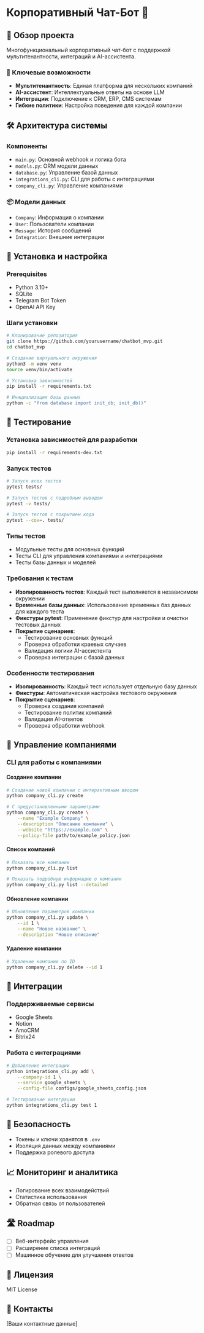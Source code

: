 # Корпоративный Чат-Бот 🤖

## 🌟 Обзор проекта

Многофункциональный корпоративный чат-бот с поддержкой мультитенантности, интеграций и AI-ассистента.

### 🚀 Ключевые возможности

- **Мультитенантность**: Единая платформа для нескольких компаний
- **AI-ассистент**: Интеллектуальные ответы на основе LLM
- **Интеграции**: Подключение к CRM, ERP, CMS системам
- **Гибкие политики**: Настройка поведения для каждой компании

## 🛠 Архитектура системы

### Компоненты
- `main.py`: Основной webhook и логика бота
- `models.py`: ORM модели данных
- `database.py`: Управление базой данных
- `integrations_cli.py`: CLI для работы с интеграциями
- `company_cli.py`: Управление компаниями

### 📦 Модели данных
- `Company`: Информация о компании
- `User`: Пользователи компании
- `Message`: История сообщений
- `Integration`: Внешние интеграции

## 🔧 Установка и настройка

### Prerequisites
- Python 3.10+
- SQLite
- Telegram Bot Token
- OpenAI API Key

### Шаги установки
```bash
# Клонирование репозитория
git clone https://github.com/yourusername/chatbot_mvp.git
cd chatbot_mvp

# Создание виртуального окружения
python3 -m venv venv
source venv/bin/activate

# Установка зависимостей
pip install -r requirements.txt

# Инициализация базы данных
python -c "from database import init_db; init_db()"
```

## 🧪 Тестирование

### Установка зависимостей для разработки
```bash
pip install -r requirements-dev.txt
```

### Запуск тестов
```bash
# Запуск всех тестов
pytest tests/

# Запуск тестов с подробным выводом
pytest -v tests/

# Запуск тестов с покрытием кода
pytest --cov=. tests/
```

### Типы тестов
- Модульные тесты для основных функций
- Тесты CLI для управления компаниями и интеграциями
- Тесты базы данных и моделей

### Требования к тестам
- **Изолированность тестов**: Каждый тест выполняется в независимом окружении
- **Временные базы данных**: Использование временных баз данных для каждого теста
- **Фикстуры pytest**: Применение фикстур для настройки и очистки тестовых данных
- **Покрытие сценариев**:
  - Тестирование основных функций
  - Проверка обработки краевых случаев
  - Валидация логики AI-ассистента
  - Проверка интеграции с базой данных

### Особенности тестирования
- **Изолированность**: Каждый тест использует отдельную базу данных
- **Фикстуры**: Автоматическая настройка тестового окружения
- **Покрытие сценариев**: 
  - Проверка создания компаний
  - Тестирование политик компаний
  - Валидация AI-ответов
  - Проверка обработки webhook

## 🤝 Управление компаниями

### CLI для работы с компаниями

#### Создание компании
```bash
# Создание новой компании с интерактивным вводом
python company_cli.py create

# С предустановленными параметрами
python company_cli.py create \
    --name "Example Company" \
    --description "Описание компании" \
    --website "https://example.com" \
    --policy-file path/to/example_policy.json
```

#### Список компаний
```bash
# Показать все компании
python company_cli.py list

# Показать подробную информацию о компании
python company_cli.py list --detailed
```

#### Обновление компании
```bash
# Обновление параметров компании
python company_cli.py update \
    --id 1 \
    --name "Новое название" \
    --description "Новое описание"
```

#### Удаление компании
```bash
# Удаление компании по ID
python company_cli.py delete --id 1
```

## 🔗 Интеграции

### Поддерживаемые сервисы
- Google Sheets
- Notion
- AmoCRM
- Bitrix24

### Работа с интеграциями
```bash
# Добавление интеграции
python integrations_cli.py add \
    --company-id 1 \
    --service google_sheets \
    --config-file configs/google_sheets_config.json

# Тестирование интеграции
python integrations_cli.py test 1
```

## 🔐 Безопасность
- Токены и ключи хранятся в `.env`
- Изоляция данных между компаниями
- Поддержка ролевого доступа

## 📈 Мониторинг и аналитика
- Логирование всех взаимодействий
- Статистика использования
- Обратная связь от пользователей

## 🛣 Roadmap
- [ ] Веб-интерфейс управления
- [ ] Расширение списка интеграций
- [ ] Машинное обучение для улучшения ответов

## 📄 Лицензия
MIT License

## 📧 Контакты
[Ваши контактные данные]
